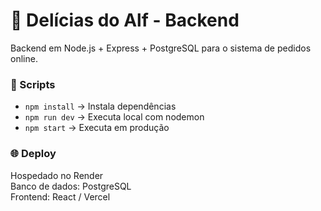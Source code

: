 # 🍩 Delícias do Alf - Backend

Backend em Node.js + Express + PostgreSQL para o sistema de pedidos online.

### 🚀 Scripts
- `npm install` → Instala dependências  
- `npm run dev` → Executa local com nodemon  
- `npm start` → Executa em produção

### 🌐 Deploy
Hospedado no Render  
Banco de dados: PostgreSQL  
Frontend: React / Vercel
